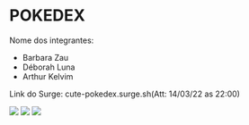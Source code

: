 # POKEDEX

Nome dos integrantes: 
- Barbara Zau
- Déborah Luna
- Arthur Kelvim

Link do Surge: cute-pokedex.surge.sh(Att: 14/03/22 as 22:00)

<img src="https://user-images.githubusercontent.com/94840033/157994599-fe094ee3-fe92-47c5-ab44-9f6d63aef694.png">
<img src="https://user-images.githubusercontent.com/94840033/157994582-bcf23048-f224-43d6-8f2d-389d9b4b9d16.png">
<img src="https://user-images.githubusercontent.com/94840033/157994555-3b1994a8-0376-4314-bed4-2f90b2ab6716.png">
